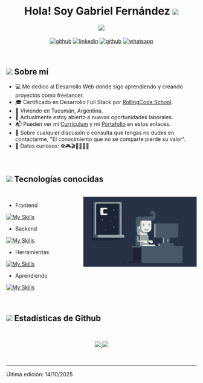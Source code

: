 
<h1 align="center"><b>Hola! Soy Gabriel Fernández </b><img src="https://media.giphy.com/media/hvRJCLFzcasrR4ia7z/giphy.gif" width="35"></h1>
<!--  -->
<p align="center">
  <a href="https://github.com/DenverCoder1/readme-typing-svg"><img src="https://readme-typing-svg.herokuapp.com?font=Time+New+Roman&color=cyan&size=25&center=true&vCenter=true&width=600&height=100&lines=Desarrollador+Fullstack;Desarrollador+Frontend+|+HTML,+CSS+y+JS;Desarrollador+Backend+APIs+y+Base+de+datos"></a>
</p>

<p align="center">
  <a href="https://github.com/VGFernandezMedina" target="blank"><img align="center" src="https://img.shields.io/badge/GitHub-100000?style=for-the-badge&logo=github&logoColor=white" alt="github" /></a>
  <a href="https://www.linkedin.com/in/victor-gabriel-fernández-medina-331286250" target="blank"><img align="center" src="https://img.shields.io/badge/LinkedIn-0077B5?style=for-the-badge&logo=linkedin&logoColor=white" alt="linkedin" /></a>
  <a href="mailto:gabrielfernandez090997@gmail.com" target="blank"><img align="center" src="https://img.shields.io/badge/Gmail-D14836?style=for-the-badge&logo=gmail&logoColor=white" alt="github" alt="gmail" /></a>
  <a href="https://wa.me/5493816135750?text=Hola%20Gabriel!%20Vi%20tu%20perfil%20de%20Github%20y%20quiero%20contactarte." target="blank"><img align="center" src="https://img.shields.io/badge/WhatsApp-25D366?style=for-the-badge&logo=whatsapp&logoColor=white" alt="whatsapp" /></a>
</p>


<br>


## <picture><img src = "https://github.com/7oSkaaa/7oSkaaa/blob/main/Images/about_me.gif?raw=true" width = 50px></picture> Sobre mí

- :computer: Me dedico al Desarrollo Web donde sigo aprendiendo y creando proyectos como freelancer.
- :mortar_board: Certificado en Desarrollo Full Stack por [RollingCode School](https://web.rollingcodeschool.com/).
- :house_with_garden: Viviendo en Tucumán, Argentina.
- :briefcase: Actualmente estoy abierto a nuevas oportunidades laborales.
- :mailbox_with_mail: Pueden ver mi [Curriculum](https://drive.google.com/file/d/1p1il9sqU1EItlDu0XAeS-uUthLuF630H/view?usp=drive_link) y mi [Portafolio](https://gabrielfm-dev.netlify.app/) en estos enlaces.
- :speech_balloon: Sobre cualquier discusión o consulta que tengas no dudes en contactarme, "El conocimiento que no se comparte pierde su valor".
- :bowling: Datos curiosos: :soccer::video_game::clapper::hamburger::beer::cat::dog:

<br>


## <img src="https://media2.giphy.com/media/QssGEmpkyEOhBCb7e1/giphy.gif?cid=ecf05e47a0n3gi1bfqntqmob8g9aid1oyj2wr3ds3mg700bl&rid=giphy.gif" width ="25"><b> Tecnologías conocidas</b>
<br>

<img alt="Night Coding" src="https://raw.githubusercontent.com/AVS1508/AVS1508/master/assets/Night-Coding.gif" align="right"/>

- Frontend

[![My Skills](https://skillicons.dev/icons?i=js,html,css,react,bootstrap,figma,cpp)](https://skillicons.dev)
  
- Backend

[![My Skills](https://skillicons.dev/icons?i=nodejs,express,mongo)](https://skillicons.dev)

- Herramientas

[![My Skills](https://skillicons.dev/icons?i=git,github,powershell,bash,vscode,npm)](https://skillicons.dev)


- Aprendiendo

[![My Skills](https://skillicons.dev/icons?i=wordpress,tailwind,ts,angular,nextjs)](https://skillicons.dev)

<br>


## <img src="https://media.giphy.com/media/iY8CRBdQXODJSCERIr/giphy.gif" width="35"><b> Estadísticas de Github </b>
<br>

<p align="center">
<a href="https://github.com/VGFernandezMedina">
  <img height="180em" src="https://github-readme-stats-eight-theta.vercel.app/api?username=VGFernandezMedina&show_icons=true&theme=algolia&include_all_commits=true&count_private=true"/>
  <img height="180em" src="https://github-readme-stats-eight-theta.vercel.app/api/top-langs/?username=VGFernandezMedina&layout=compact&langs_count=8&theme=algolia"/>
</a>
</p>


<br>


---

Última edición: 14/10/2025


